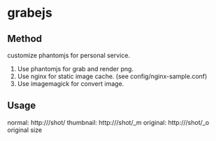 grabejs
=======

Method
------
customize phantomjs for personal service.

1. Use phantomjs for grab and render png.
2. Use nginx for static image cache. (see config/nginx-sample.conf)
2. Use imagemagick for convert image.

Usage
-----
normal: http://<hostname>/shot/<graburl>
thumbnail: http://<hostname>/shot/<graburl>_m
original: http://<hostname>/shot/<graburl>_o original size

